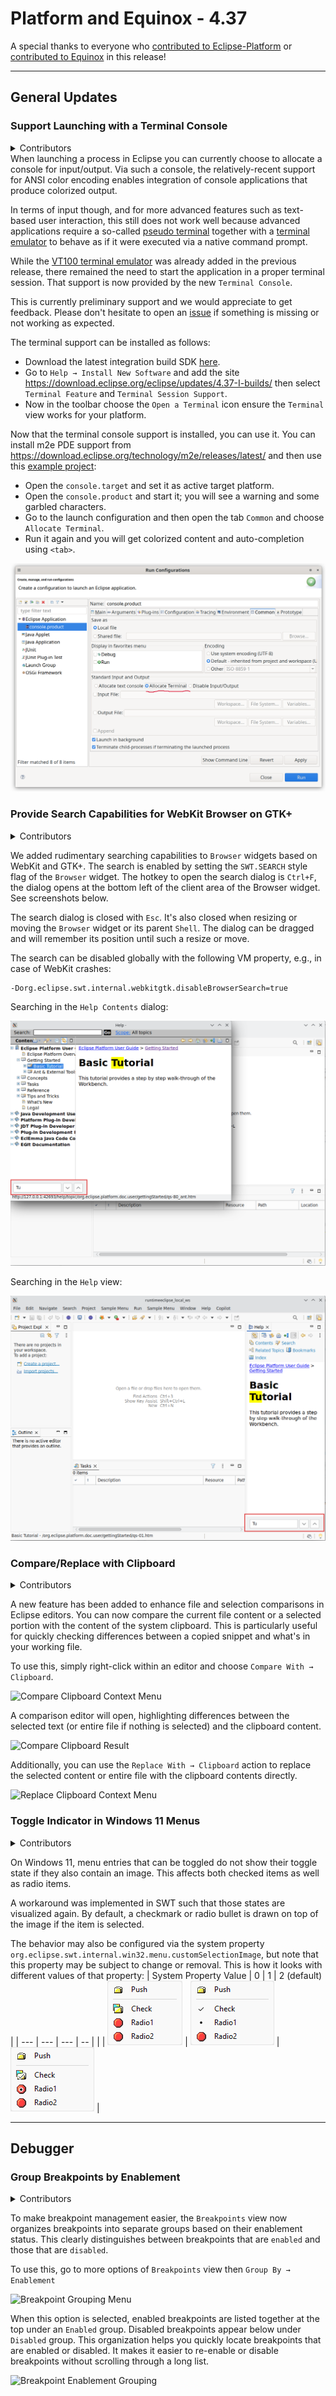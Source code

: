 # Platform and Equinox - 4.37 

A special thanks to everyone who [contributed to Eclipse-Platform](acknowledgements.md#eclipse-platform) or [contributed to Equinox](acknowledgements.md#equinox) in this release!

<!--
---
## Views, Dialogs and Toolbar
-->

<!--
---
## Text Editors
-->

<!--
---
## Preferences
-->

<!--
---
## Themes and Styling
-->

<!--
---
## Views, Dialogs and Toolbar
-->

---
## General Updates

### Support Launching with a Terminal Console

<details>
<summary>Contributors</summary>

- [Christoph Läubrich ](https://github.com/laeubi)
</details>
When launching a process in Eclipse you can currently choose to allocate a console for input/output.
Via such a console, the relatively-recent support for ANSI color encoding enables integration of console applications that produce colorized output.

In terms of input though,
and for more advanced features such as text-based user interaction,
this still does not work well 
because advanced applications require a so-called [pseudo terminal](https://en.wikipedia.org/wiki/Pseudoterminal)
together with a [terminal emulator](https://en.wikipedia.org/wiki/Terminal_emulator)
to behave as if it were executed via a native command prompt.

While the [VT100 terminal emulator](https://en.wikipedia.org/wiki/VT100) was already added  in the previous release,
there remained the need to start the application in a proper terminal session.
That support is now provided by the new `Terminal Console`.

This is currently preliminary support and we would appreciate to get feedback.
Please don't hesitate to open an [issue](https://github.com/eclipse-platform/eclipse.platform/issues)
if something is missing or not working as expected.

The terminal support can be installed as follows:

- Download the latest integration build SDK [here](https://download.eclipse.org/eclipse/downloads/).
- Go to `Help → Install New Software` and add the site https://download.eclipse.org/eclipse/updates/4.37-I-builds/ then select
  `Terminal Feature` and `Terminal Session Support`.
- Now in the toolbar choose the `Open a Terminal` icon ensure the `Terminal` view works for your platform.

Now that the terminal console support is installed, you can use it.
You can install m2e PDE support from https://download.eclipse.org/technology/m2e/releases/latest/
and then use this [example project](examples/terminal-example.zip):

- Open the `console.target` and set it as active target platform.
- Open the `console.product` and start it; you will see a warning and some garbled characters.
- Go to the launch configuration and then open the tab `Common` and choose `Allocate Terminal`.
- Run it again and you will get colorized content and auto-completion using `<tab>`.

![Preference page for enabling terminal console](images/terminal_console.png)

### Provide Search Capabilities for WebKit Browser on GTK+

<details>
<summary>Contributors</summary>

- [Simeon Andreev ](https://github.com/trancexpress)
- [Andrey Loskutov ](https://github.com/iloveeclipse)
</details>

We added rudimentary searching capabilities to `Browser` widgets based on WebKit and GTK+.
The search is enabled by setting the `SWT.SEARCH` style flag of the `Browser` widget.
The hotkey to open the search dialog is `Ctrl+F`,
the dialog opens at the bottom left of the client area of the Browser widget. See screenshots below.

The search dialog is closed with `Esc`.
It's also closed when resizing or moving the `Browser` widget or its parent `Shell`.
The dialog can be dragged and will remember its position until such a resize or move.

The search can be disabled globally with the following VM property, e.g., in case of WebKit crashes:

```
-Dorg.eclipse.swt.internal.webkitgtk.disableBrowserSearch=true
```

Searching in the `Help Contents` dialog: 

![Browser search dialog in Help Contents dialog](images/webkit_browser_search_dialog1.png)

Searching in the `Help` view: 

![Browser search dialog in Help View](images/webkit_browser_search_dialog2.png)

### Compare/Replace with Clipboard

<details>
<summary>Contributors</summary>

- [Lars Vogel ](https://github.com/vogella)
- [Andrey Loskutov ](https://github.com/iloveeclipse)
- [Sougandh S ](https://github.com/SougandhS)
</details>

A new feature has been added to enhance file and selection comparisons in Eclipse editors. 
You can now compare the current file content or a selected portion with the content of the system clipboard. 
This is particularly useful for quickly checking differences between a copied snippet and what's in your working file.

To use this, simply right-click within an editor and choose `Compare With → Clipboard`. 

![Compare Clipboard Context Menu](images/CompareClipBoard.png)

A comparison editor will open, highlighting differences between the selected text (or entire file if nothing is selected) and the clipboard content.

![Compare Clipboard Result](images/CompareResult.png)

Additionally, you can use the `Replace With → Clipboard` action to replace the selected content or entire file with the clipboard contents directly.

![Replace Clipboard Context Menu](images/ReplaceClipBoard.png)


### Toggle Indicator in Windows 11 Menus

<details>
<summary>Contributors</summary>

- [Stephan Wahlbrink ](https://github.com/wahlbrink)
</details>

On Windows 11, menu entries that can be toggled do not show their toggle state if they also contain an image.
This affects both checked items as well as radio items.
 
A workaround was implemented in SWT such that those states are visualized again.
By default, a checkmark or radio bullet is drawn on top of the image if the item is selected.

The behavior may also be configured via the system property `org.eclipse.swt.internal.win32.menu.customSelectionImage`, but note that this property may be subject to change or removal.
This is how it looks with different values of that property:
| System Property Value | 0 | 1 | 2 (default) |
| --- | --- | --- | -- |
| | ![Menu with System Behavior Showing No Selection Indication](images/menu_state_system.png) | ![Menu with Selection Indication Overwriting Image](images/menu_state_noimage.png) | ![Menu with Overlay Selection Indication](images/menu_state_overlay.png) |



---
## Debugger


### Group Breakpoints by Enablement

<details>
<summary>Contributors</summary>

- [Andrey Loskutov ](https://github.com/iloveeclipse)
- [Sougandh S ](https://github.com/SougandhS)
</details>

To make breakpoint management easier, the `Breakpoints` view now organizes breakpoints into separate groups based on their enablement status. 
This clearly distinguishes between breakpoints that are `enabled` and those that are `disabled`.

To use this, go to more options of `Breakpoints` view then `Group By → Enablement`

![Breakpoint Grouping Menu](images/BreakpointGroupMenu.png)

When this option is selected, enabled breakpoints are listed together at the top under an `Enabled` group.
Disabled breakpoints appear below under `Disabled` group. This organization helps you quickly locate breakpoints that are enabled or disabled. 
It makes it easier to re-enable or disable breakpoints without scrolling through a long list.

![Breakpoint Enablement Grouping](images/EnablementGrouping.png)

